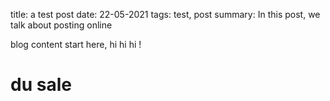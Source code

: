title: a test post date: 22-05-2021 tags: test, post summary: In this post, we talk about posting online

blog content start here, hi hi hi !
# du sale